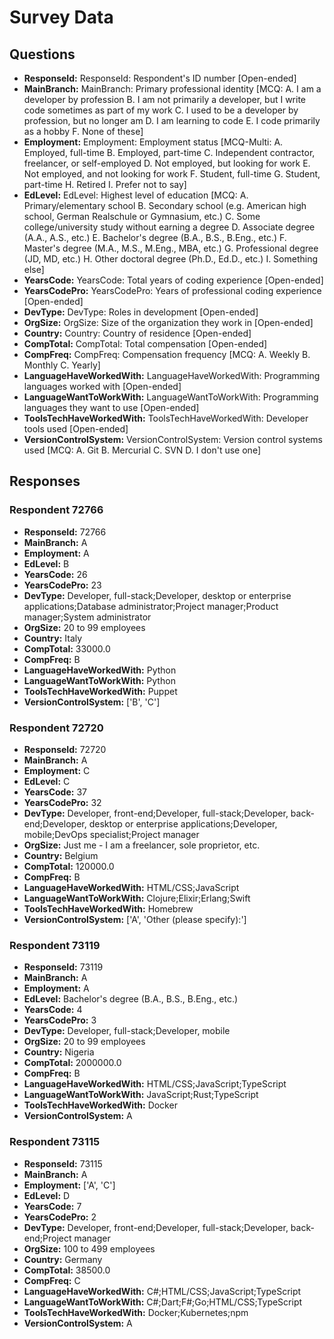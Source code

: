 # Survey Data

## Questions

- **ResponseId:** ResponseId: Respondent's ID number [Open-ended]
- **MainBranch:** MainBranch: Primary professional identity [MCQ: A. I am a developer by profession B. I am not primarily a developer, but I write code sometimes as part of my work C. I used to be a developer by profession, but no longer am D. I am learning to code E. I code primarily as a hobby F. None of these]
- **Employment:** Employment: Employment status [MCQ-Multi: A. Employed, full-time B. Employed, part-time C. Independent contractor, freelancer, or self-employed D. Not employed, but looking for work E. Not employed, and not looking for work F. Student, full-time G. Student, part-time H. Retired I. Prefer not to say]
- **EdLevel:** EdLevel: Highest level of education [MCQ: A. Primary/elementary school B. Secondary school (e.g. American high school, German Realschule or Gymnasium, etc.) C. Some college/university study without earning a degree D. Associate degree (A.A., A.S., etc.) E. Bachelor's degree (B.A., B.S., B.Eng., etc.) F. Master's degree (M.A., M.S., M.Eng., MBA, etc.) G. Professional degree (JD, MD, etc.) H. Other doctoral degree (Ph.D., Ed.D., etc.) I. Something else]
- **YearsCode:** YearsCode: Total years of coding experience [Open-ended]
- **YearsCodePro:** YearsCodePro: Years of professional coding experience [Open-ended]
- **DevType:** DevType: Roles in development [Open-ended]
- **OrgSize:** OrgSize: Size of the organization they work in [Open-ended]
- **Country:** Country: Country of residence [Open-ended]
- **CompTotal:** CompTotal: Total compensation [Open-ended]
- **CompFreq:** CompFreq: Compensation frequency [MCQ: A. Weekly B. Monthly C. Yearly]
- **LanguageHaveWorkedWith:** LanguageHaveWorkedWith: Programming languages worked with [Open-ended]
- **LanguageWantToWorkWith:** LanguageWantToWorkWith: Programming languages they want to use [Open-ended]
- **ToolsTechHaveWorkedWith:** ToolsTechHaveWorkedWith: Developer tools used [Open-ended]
- **VersionControlSystem:** VersionControlSystem: Version control systems used [MCQ: A. Git B. Mercurial C. SVN D. I don't use one]

## Responses

### Respondent 72766

- **ResponseId:** 72766
- **MainBranch:** A
- **Employment:** A
- **EdLevel:** B
- **YearsCode:** 26
- **YearsCodePro:** 23
- **DevType:** Developer, full-stack;Developer, desktop or enterprise applications;Database administrator;Project manager;Product manager;System administrator
- **OrgSize:** 20 to 99 employees
- **Country:** Italy
- **CompTotal:** 33000.0
- **CompFreq:** B
- **LanguageHaveWorkedWith:** Python
- **LanguageWantToWorkWith:** Python
- **ToolsTechHaveWorkedWith:** Puppet
- **VersionControlSystem:** ['B', 'C']

### Respondent 72720

- **ResponseId:** 72720
- **MainBranch:** A
- **Employment:** C
- **EdLevel:** C
- **YearsCode:** 37
- **YearsCodePro:** 32
- **DevType:** Developer, front-end;Developer, full-stack;Developer, back-end;Developer, desktop or enterprise applications;Developer, mobile;DevOps specialist;Project manager
- **OrgSize:** Just me - I am a freelancer, sole proprietor, etc.
- **Country:** Belgium
- **CompTotal:** 120000.0
- **CompFreq:** B
- **LanguageHaveWorkedWith:** HTML/CSS;JavaScript
- **LanguageWantToWorkWith:** Clojure;Elixir;Erlang;Swift
- **ToolsTechHaveWorkedWith:** Homebrew
- **VersionControlSystem:** ['A', 'Other (please specify):']

### Respondent 73119

- **ResponseId:** 73119
- **MainBranch:** A
- **Employment:** A
- **EdLevel:** Bachelor's degree (B.A., B.S., B.Eng., etc.)
- **YearsCode:** 4
- **YearsCodePro:** 3
- **DevType:** Developer, full-stack;Developer, mobile
- **OrgSize:** 20 to 99 employees
- **Country:** Nigeria
- **CompTotal:** 2000000.0
- **CompFreq:** B
- **LanguageHaveWorkedWith:** HTML/CSS;JavaScript;TypeScript
- **LanguageWantToWorkWith:** JavaScript;Rust;TypeScript
- **ToolsTechHaveWorkedWith:** Docker
- **VersionControlSystem:** A

### Respondent 73115

- **ResponseId:** 73115
- **MainBranch:** A
- **Employment:** ['A', 'C']
- **EdLevel:** D
- **YearsCode:** 7
- **YearsCodePro:** 2
- **DevType:** Developer, front-end;Developer, full-stack;Developer, back-end;Project manager
- **OrgSize:** 100 to 499 employees
- **Country:** Germany
- **CompTotal:** 38500.0
- **CompFreq:** C
- **LanguageHaveWorkedWith:** C#;HTML/CSS;JavaScript;TypeScript
- **LanguageWantToWorkWith:** C#;Dart;F#;Go;HTML/CSS;TypeScript
- **ToolsTechHaveWorkedWith:** Docker;Kubernetes;npm
- **VersionControlSystem:** A

